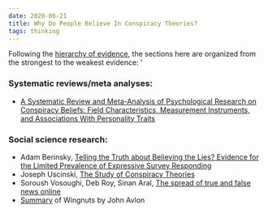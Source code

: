 ```yaml
---
date: 2020-06-21
title: Why Do People Believe In Conspiracy Theories?
tags: thinking
---
```


Following the [hierarchy of evidence](https://en.wikipedia.org/wiki/Hierarchy_of_evidence), the sections here are organized from the strongest to the weakest evidence: '

### Systematic reviews/meta analyses:

*   [A Systematic Review and Meta-Analysis of Psychological Research on Conspiracy Beliefs: Field Characteristics, Measurement Instruments, and Associations With Personality Traits](https://www.frontiersin.org/articles/10.3389/fpsyg.2019.00205/full?utm_source=F-NTF&utm_medium=EMLX&utm_campaign=PRD_FEOPS_20170000_ARTICLE)

### Social science research:

*   Adam Berinsky, [Telling the Truth about Believing the Lies? Evidence for the Limited Prevalence of Expressive Survey Responding](https://www.journals.uchicago.edu/doi/full/10.1086/694258)
*   Joseph Uscinski, [The Study of Conspiracy Theories](https://www.argumenta.org/wp-content/uploads/2017/10/Argumenta-Joseph-Uscinski-The-Study-of-Conspiracy-Theories.pdf)
*  Soroush Vosoughi, Deb Roy, Sinan Aral, [The spread of true and false news online](https://science.sciencemag.org/content/359/6380/1146)
* [Summary](http://www.civilpolitics.org/content/how-lunatic-fringe-hijacking-america-john-avlon-explains-wingnuts/) of Wingnuts by John Avlon
